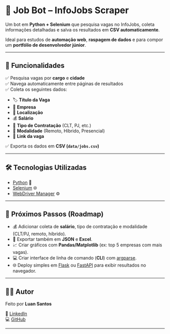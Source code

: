 # 🤖 Job Bot – InfoJobs Scraper  

Um bot em **Python + Selenium** que pesquisa vagas no InfoJobs, coleta informações detalhadas e salva os resultados em **CSV automaticamente**.  

Ideal para estudos de **automação web**, **raspagem de dados** e para compor um **portfólio de desenvolvedor júnior**.  

---

## 🚀 Funcionalidades  

✅ Pesquisa vagas por **cargo** e **cidade**  
✅ Navega automaticamente entre páginas de resultados  
✅ Coleta os seguintes dados:  

- 🏷️ **Título da Vaga**  
- 🏢 **Empresa**  
- 📍 **Localização**  
- 💰 **Salário**  
- 📄 **Tipo de Contratação** (CLT, PJ, etc.)  
- 🏢 **Modalidade** (Remoto, Híbrido, Presencial)  
- 🔗 **Link da vaga**  

✅ Exporta os dados em **CSV (`data/jobs.csv`)**  

---

## 🛠️ Tecnologias Utilizadas  

- [Python](https://www.python.org/) 🐍  
- [Selenium](https://www.selenium.dev/) 🌐  
- [WebDriver Manager](https://pypi.org/project/webdriver-manager/) ⚙️  

---

## 🧩 Próximos Passos (Roadmap)
- 💰 Adicionar coleta de **salário**, tipo de contratação e modalidade (CLT/PJ, remoto, híbrido).  
- 📂 Exportar também em **JSON** e **Excel**.  
- 📈 Criar gráficos com **Pandas/Matplotlib** (ex: top 5 empresas com mais vagas).  
- 💻 Criar interface de linha de comando (**CLI**) com [argparse](https://docs.python.org/3/library/argparse.html).  
- 🌐 Deploy simples em [Flask](https://flask.palletsprojects.com/) ou [FastAPI](https://fastapi.tiangolo.com/) para exibir resultados no navegador.  

---

## 👨‍💻 Autor
Feito por **Luan Santos**  

🔗 [LinkedIn](https://linkedin.com/in/luan-carlos-dos-santos/)  
💻 [GitHub](https://github.com/luansantos-code)  

---
